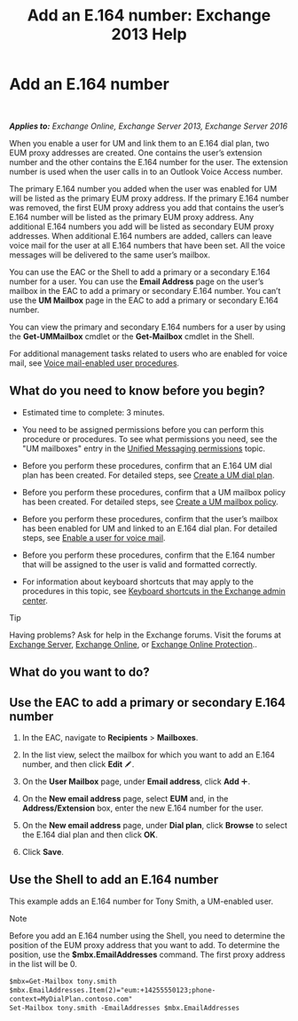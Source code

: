 ﻿---
title: 'Add an E.164 number: Exchange 2013 Help'
TOCTitle: Add an E.164 number
ms:assetid: fab86207-be03-40ef-9fea-045a50f3d122
ms:mtpsurl: https://technet.microsoft.com/en-us/library/JJ662762(v=EXCHG.150)
ms:contentKeyID: 49360585
ms.date: 12/10/2017
mtps_version: v=EXCHG.150
---

# Add an E.164 number

 

_**Applies to:** Exchange Online, Exchange Server 2013, Exchange Server 2016_


When you enable a user for UM and link them to an E.164 dial plan, two EUM proxy addresses are created. One contains the user’s extension number and the other contains the E.164 number for the user. The extension number is used when the user calls in to an Outlook Voice Access number.

The primary E.164 number you added when the user was enabled for UM will be listed as the primary EUM proxy address. If the primary E.164 number was removed, the first EUM proxy address you add that contains the user’s E.164 number will be listed as the primary EUM proxy address. Any additional E.164 numbers you add will be listed as secondary EUM proxy addresses. When additional E.164 numbers are added, callers can leave voice mail for the user at all E.164 numbers that have been set. All the voice messages will be delivered to the same user’s mailbox.

You can use the EAC or the Shell to add a primary or a secondary E.164 number for a user. You can use the **Email Address** page on the user’s mailbox in the EAC to add a primary or secondary E.164 number. You can’t use the **UM Mailbox** page in the EAC to add a primary or secondary E.164 number.

You can view the primary and secondary E.164 numbers for a user by using the **Get-UMMailbox** cmdlet or the **Get-Mailbox** cmdlet in the Shell.

For additional management tasks related to users who are enabled for voice mail, see [Voice mail-enabled user procedures](https://docs.microsoft.com/en-us/exchange/voice-mail-unified-messaging/set-up-voice-mail/voice-mail-enabled-user-procedures).

## What do you need to know before you begin?

  - Estimated time to complete: 3 minutes.

  - You need to be assigned permissions before you can perform this procedure or procedures. To see what permissions you need, see the "UM mailboxes" entry in the [Unified Messaging permissions](unified-messaging-permissions-exchange-2013-help.md) topic.

  - Before you perform these procedures, confirm that an E.164 UM dial plan has been created. For detailed steps, see [Create a UM dial plan](https://docs.microsoft.com/en-us/exchange/voice-mail-unified-messaging/connect-voice-mail-system/create-um-dial-plan).

  - Before you perform these procedures, confirm that a UM mailbox policy has been created. For detailed steps, see [Create a UM mailbox policy](https://docs.microsoft.com/en-us/exchange/voice-mail-unified-messaging/set-up-voice-mail/create-um-mailbox-policy).

  - Before you perform these procedures, confirm that the user’s mailbox has been enabled for UM and linked to an E.164 dial plan. For detailed steps, see [Enable a user for voice mail](enable-a-user-for-voice-mail-exchange-2013-help.md).

  - Before you perform these procedures, confirm that the E.164 number that will be assigned to the user is valid and formatted correctly.

  - For information about keyboard shortcuts that may apply to the procedures in this topic, see [Keyboard shortcuts in the Exchange admin center](keyboard-shortcuts-in-the-exchange-admin-center-exchange-online-protection-help.md).


> [!TIP]
> Having problems? Ask for help in the Exchange forums. Visit the forums at <A href="https://go.microsoft.com/fwlink/p/?linkid=60612">Exchange Server</A>, <A href="https://go.microsoft.com/fwlink/p/?linkid=267542">Exchange Online</A>, or <A href="https://go.microsoft.com/fwlink/p/?linkid=285351">Exchange Online Protection</A>..



## What do you want to do?

## Use the EAC to add a primary or secondary E.164 number

1.  In the EAC, navigate to **Recipients** \> **Mailboxes**.

2.  In the list view, select the mailbox for which you want to add an E.164 number, and then click **Edit** ![Edit icon](images/JJ218640.6f53ccb2-1f13-4c02-bea0-30690e6ea71d(EXCHG.150).gif "Edit icon").

3.  On the **User Mailbox** page, under **Email address**, click **Add** ![Add Icon](images/JJ218640.c1e75329-d6d7-4073-a27d-498590bbb558(EXCHG.150).gif "Add Icon").

4.  On the **New email address** page, select **EUM** and, in the **Address/Extension** box, enter the new E.164 number for the user.

5.  On the **New email address** page, under **Dial plan**, click **Browse** to select the E.164 dial plan and then click **OK**.

6.  Click **Save**.

## Use the Shell to add an E.164 number

This example adds an E.164 number for Tony Smith, a UM-enabled user.


> [!NOTE]
> Before you add an E.164 number using the Shell, you need to determine the position of the EUM proxy address that you want to add. To determine the position, use the <STRONG>$mbx.EmailAddresses</STRONG> command. The first proxy address in the list will be 0.



    $mbx=Get-Mailbox tony.smith
    $mbx.EmailAddresses.Item(2)="eum:+14255550123;phone-context=MyDialPlan.contoso.com"
    Set-Mailbox tony.smith -EmailAddresses $mbx.EmailAddresses

